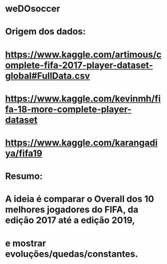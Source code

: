 # weDOsoccer

# Origem dos dados:
# https://www.kaggle.com/artimous/complete-fifa-2017-player-dataset-global#FullData.csv
# https://www.kaggle.com/kevinmh/fifa-18-more-complete-player-dataset
# https://www.kaggle.com/karangadiya/fifa19

# Resumo:
# A ideia é comparar o Overall dos 10 melhores jogadores do FIFA, da edição 2017 até a edição 2019, 
# e mostrar evoluções/quedas/constantes.
